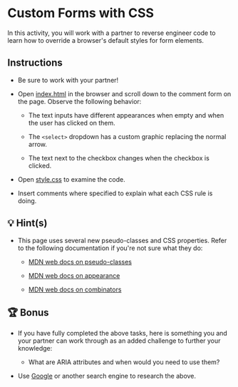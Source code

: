 # Custom Forms with CSS

In this activity, you will work with a partner to reverse engineer code to learn how to override a browser's default styles for form elements.

## Instructions

* Be sure to work with your partner!

* Open [index.html](./Unsolved/index.html) in the browser and scroll down to the comment form on the page. Observe the following behavior:

  * The text inputs have different appearances when empty and when the user has clicked on them.

  * The `<select>` dropdown has a custom graphic replacing the normal arrow.

  * The text next to the checkbox changes when the checkbox is clicked.

* Open [style.css](./Unsolved/assets/css/style.css) to examine the code.

* Insert comments where specified to explain what each CSS rule is doing.

## 💡 Hint(s)

* This page uses several new pseudo-classes and CSS properties. Refer to the following documentation if you're not sure what they do:

  * [MDN web docs on pseudo-classes](https://developer.mozilla.org/en-US/docs/Web/CSS/Pseudo-classes)

  * [MDN web docs on appearance](https://developer.mozilla.org/en-US/docs/Web/CSS/appearance)

  * [MDN web docs on combinators](https://developer.mozilla.org/en-US/docs/Learn/CSS/Building_blocks/Selectors/Combinators)

## 🏆 Bonus

* If you have fully completed the above tasks, here is something you and your partner can work through as an added challenge to further your knowledge:

  * What are ARIA attributes and when would you need to use them?

* Use [Google](https://www.google.com) or another search engine to research the above.
